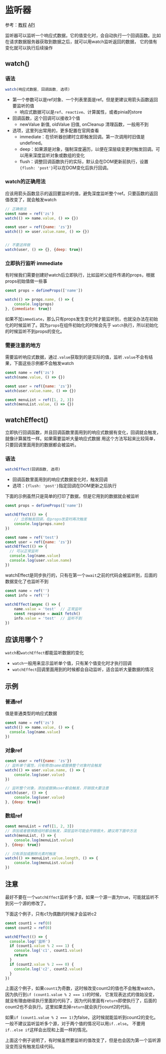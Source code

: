 # 监听器

参考：[教程](https://cn.vuejs.org/guide/essentials/watchers.html) [API](https://cn.vuejs.org/api/reactivity-core.html#watch)

监听器可以监听一个响应式数据，它的值变化时，会自动执行一个回调函数。比如在请求数据服务器获取到数据之后，就可以用watch监听返回的数据，
它的值有变化就可以执行后续操作


## watch()

### 语法

```js
watch(响应式数据, 回调函数, 选项)
```
- 第一个参数可以是ref对象、一个列表里面是ref。但是更建议用箭头函数返回要监听的值
  - 响应式数据可以是`ref`、`reactive`、计算属性，或者pinia的store
- 回调函数，这个回调可以接收3个值
  - newValue 新值, oldValue 旧值, onCleanup 清理函数，一般用不到
- 选项，这里列出常用的，更多配置在官网查看
  - immediate：在侦听器创建时立即触发回调。第一次调用时旧值是 undefined。
  - deep：如果源是对象，强制深度遍历，以便在深层级变更时触发回调。可以用来深度监听对象或数组的变化
  - flush：调整回调函数执行的实际，默认会在DOM更新前执行，设置`{flush: 'post'}`可以在DOM变化后执行回调。


### watch的正确用法

应该用箭头函数显示的返回要监听的值，避免深度监听整个ref。只要函数的返回值改变了，就会触发watch

```js
// 正确做法
const name = ref('zs')
watch(() => name.value, () => {})

const user = ref({name: 'zs'})
watch(() => user.value.name, () => {})


// 不要这样做
watch(user, () => {}, {deep: true})
```

### 立即执行监听 immediate

有时候我们需要创建好watch后立即执行，比如监听父组件传递的props，根据props初始值做一些事

```js
const props = defineProps(['name'])

watch(() => props.name, () => {
    console.log(props)
}, {immediate: true})
```

如果不加`immediate`，那么只有props发生变化时才能监听到，也就没办法在初始化的时候监听了。因为`props`在组件初始化的时候会先于
`watch`执行，所以初始化的时候监听不到props的变化。


### 需要注意的地方

需要监听响应式数据，通过`.value`获取到的是实际的值，监听`.value`不会有结果，下面这些示例都不会触发watch

```js
const name = ref('zs')
watch(name.value, () => {})

const user = ref({name: 'zs'})
watch(user.value.name, () => {})

const menuList = ref([1, 2, 3])
watch(menuList.value, () => {})
```


## watchEffect()

立即执行回调函数，并且回调函数里面用到的响应式数据有变化，回调就会触发，就像计算属性一样。如果需要监听大量响应式数据
用这个方法写起来比较简单，只要回调里面用到的数据都会被监听。

### 语法

```js
watchEffect(回调函数, 选项)
```

- 回调函数里面用到的响应式数据变化时，触发回调
- 选项：`{flush: 'post'}`指定回调在DOM更新之后执行


下面的示例虽然只是简单的打印了数据，但是它用到的数据就会被监听

```js
const props = defineProps(['name'])

watchEffect(() => {
    // 立即触发回调，在props改变时再次触发
    console.log(props.name)    
})

const name = ref('test')
const user = ref({name: 'zs'})
watchEffect(() => {
  // 可以正常监听
  console.log(name.value)
  console.log(user.value.name)
})
```

watchEffect是同步执行的，只有在第一个`await`之前的代码会被监听到，后面的数据变化了也监听不到

```js
const name = ref('')
const info = ref('')
        
watchEffect(async () => {
    name.value = 'test'  // 正常监听
    const response = await fetch()
    info.value = 'test'  // 监听不到
})
```


## 应该用哪个？

`watch`和`watchEffect`都能监听数据的变化
- `watch`一般用来显示监听单个值，只有某个值变化时才执行回调
- `watchEffect`回调里面用到的时候都会自动监听，适合监听大量数据的情况




## 示例

### 普通ref

值是普通类型的响应式数据

```js
const name = ref('zs')
watch(() => name.value, () => {
  console.log(name.value)
})
```

### 对象ref

```js
const user = ref({name: 'zs'})
// 监听单个属性，只有修改name或替换整个对象时会触发
watch(() => user.value.name, () => {
    console.log(user.value)
})

// 监听整个对象，添加或替换user都会触发，开销很大要注意
watch(user, () => {
    console.log(user.value)
}, {deep: true})
```

### 数组ref

```js
const menuList = ref([1, 2, 3])
// 添加或者替换数组时都会触发，深层监听可能会开销很大，建议用下面中方法
watch(menuList, () => {
    console.log(menuList.value)
}, {deep: true})

// 只有添加或删除元素时触发
watch(() => menuList.value.length, () => {
    console.log(menuList.value)
})
```


## 注意

最好不要在一个`watchEffect`监听多个源，如果一个源一直为true，可能就监听不到另一个源的修改了。

下面这个例子，只有c1为偶数的时候才会监听c2

<script setup>
import Watch from '../../../components/vue/base/watch.vue'
</script>

<Watch />

```js
const count1 = ref(0)
const count2 = ref(0)

watchEffect(() => {
  console.log('监听')
  if (count1.value % 2 === 1) {
    console.log('c1', count1.value)
    return
  }
  if (count2.value % 2 === 0) {
    console.log('c2', count2.value)
  }
})
```

上面这个例子，如果`count1`为奇数，这时候改变count2的值也不会触发watch，因为执行到`if (count1.value % 2 === 1)`的时候，
它发现表达式的值始没变，就没有理由继续执行里面的代码了，因为代码里面有`return`即使执行了，后面的count2也不会执行。这里如果去掉`return`就会执行count2的代码。


如果`if (count1.value % 2 === 1)`为false，这时候就能监听到count2的变化。一般不建议监听监听多个源，对于两个值的情况可以用`if..else`。
不要用`if..else if`这样会出现和上面一样的情况。

上面这个例子说明了，有时候虽然要监听的值改变了，但是也会因为第一个监听源没变而没有触发后续代码。
